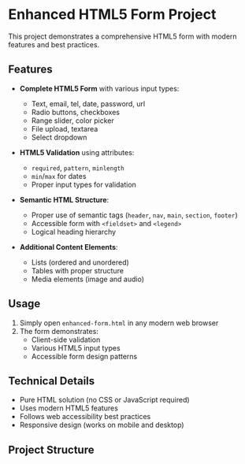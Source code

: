 # Enhanced HTML5 Form Project

This project demonstrates a comprehensive HTML5 form with modern features and best practices.

## Features

- **Complete HTML5 Form** with various input types:
  - Text, email, tel, date, password, url
  - Radio buttons, checkboxes
  - Range slider, color picker
  - File upload, textarea
  - Select dropdown

- **HTML5 Validation** using attributes:
  - `required`, `pattern`, `minlength`
  - `min`/`max` for dates
  - Proper input types for validation

- **Semantic HTML Structure**:
  - Proper use of semantic tags (`header`, `nav`, `main`, `section`, `footer`)
  - Accessible form with `<fieldset>` and `<legend>`
  - Logical heading hierarchy

- **Additional Content Elements**:
  - Lists (ordered and unordered)
  - Tables with proper structure
  - Media elements (image and audio)

## Usage

1. Simply open `enhanced-form.html` in any modern web browser
2. The form demonstrates:
   - Client-side validation
   - Various HTML5 input types
   - Accessible form design patterns

## Technical Details

- Pure HTML solution (no CSS or JavaScript required)
- Uses modern HTML5 features
- Follows web accessibility best practices
- Responsive design (works on mobile and desktop)

## Project Structure
